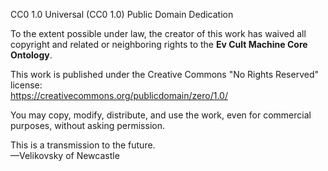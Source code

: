 CC0 1.0 Universal (CC0 1.0) Public Domain Dedication

To the extent possible under law, the creator of this work has waived all copyright and related or neighboring rights to the **Ev Cult Machine Core Ontology**.

This work is published under the Creative Commons "No Rights Reserved" license:  
https://creativecommons.org/publicdomain/zero/1.0/

You may copy, modify, distribute, and use the work, even for commercial purposes, without asking permission.

This is a transmission to the future.  
—Velikovsky of Newcastle
